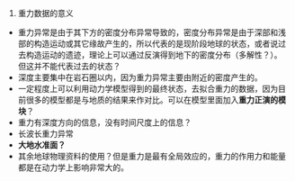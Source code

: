 1. 重力数据的意义
- 重力异常是由于其下方的密度分布异常导致的，密度分布异常是由于深部和浅部的构造运动或其它缘故产生的，所以代表的是现阶段地球的状态，或者说过去构造运动的遗迹，理论上可以通过反演得到地下的密度分布（多解性？）。但这并不能代表过去的状态？
- 深度主要集中在岩石圈以内，因为重力异常主要由附近的密度产生的。
- 一定程度上可以利用动力学模型得到的最终状态，去拟合重力的数据，因为目前很多的模型都是与地质的结果来作对比。可以在模型里面加入**重力正演的模块**？
- 重力有深度方向的信息，没有时间尺度上的信息？
- 长波长重力异常
- **大地水准面？**
- 其余地球物理资料的使用？但是重力是最有全局效应的，重力的作用力和能量都是在动力学上影响非常大的。
